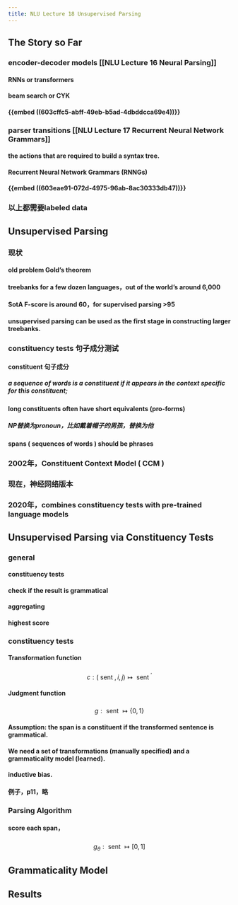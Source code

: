 ```yaml
---
title: NLU Lecture 18 Unsupervised Parsing
---
```


## The Story so Far
### encoder-decoder models [[NLU Lecture 16 Neural Parsing]]
#### RNNs or transformers
#### beam search or CYK
#### {{embed ((603cffc5-abff-49eb-b5ad-4dbddcca69e4))}}
### parser transitions [[NLU Lecture 17 Recurrent Neural Network Grammars]]
#### the actions that are required to build a syntax tree.
#### Recurrent Neural Network Grammars (RNNGs)
#### {{embed ((603eae91-072d-4975-96ab-8ac30333db47))}}
### 以上都需要labeled data
## Unsupervised Parsing
### 现状
#### old problem Gold’s theorem
#### treebanks for a few dozen languages，out of the world’s around 6,000
#### SotA F-score is around 60，for supervised parsing >95
#### unsupervised parsing can be used as the first stage in constructing larger treebanks.
### constituency tests 句子成分测试
#### constituent 句子成分
##### a sequence of words is a constituent if it appears in the context specific for this constituent;
#### long constituents often have short equivalents (pro-forms)
##### NP替换为pronoun，比如戴着帽子的男孩，替换为他
#### **spans** ( sequences of words ) should be **phrases**
### 2002年，Constituent Context Model ( CCM )
### 现在，神经网络版本
### 2020年，combines constituency tests with pre-trained language models
## Unsupervised Parsing via Constituency Tests
### general
#### constituency tests
#### check if the result is grammatical
#### aggregating
#### highest score
### constituency tests
#### Transformation function
#####
$$
c:(\text { sent }, i, j) \mapsto \text { sent }^{\prime}
$$
#### Judgment function
#####
$$
g: \text { sent } \mapsto\{0,1\}
$$
#### Assumption: the span is a constituent if the transformed sentence is grammatical.
#### We need a set of transformations (manually specified) and a grammaticality model (learned).
#### inductive bias.
#### 例子，p11，略
### Parsing Algorithm
#### score each span，
#####
$$
g_{\theta}: \text { sent } \mapsto[0,1]
$$
####
## Grammaticality Model
## Results
##
